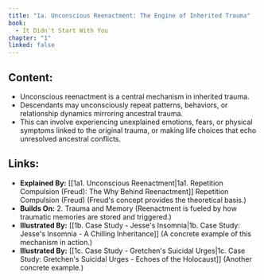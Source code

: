 ```yaml
---
title: "1a. Unconscious Reenactment: The Engine of Inherited Trauma"
book:
  - It Didn't Start With You
chapter: "1"
linked: false
---
```

## Content:
- Unconscious reenactment is a central mechanism in inherited trauma. 
- Descendants may unconsciously repeat patterns, behaviors, or relationship dynamics mirroring ancestral trauma. 
- This can involve experiencing unexplained emotions, fears, or physical symptoms linked to the original trauma, or making life choices that echo unresolved ancestral conflicts.

## Links:
- **Explained By:** [[1a1. Unconscious Reenactment|1a1. Repetition Compulsion (Freud): The Why Behind Reenactment]] Repetition Compulsion (Freud) (Freud's concept provides the theoretical basis.)
- **Builds On:** 2. Trauma and Memory (Reenactment is fueled by how traumatic memories are stored and triggered.)
- **Illustrated By:** [[1b. Case Study - Jesse's Insomnia|1b. Case Study: Jesse's Insomnia - A Chilling Inheritance]] (A concrete example of this mechanism in action.)
- **Illustrated By:** [[1c. Case Study - Gretchen's Suicidal Urges|1c. Case Study: Gretchen's Suicidal Urges - Echoes of the Holocaust]] (Another concrete example.)


